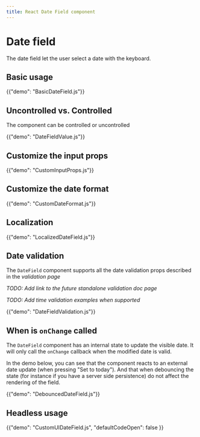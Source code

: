 ```yaml
---
title: React Date Field component
---
```


# Date field

<p class="description">The date field let the user select a date with the keyboard.</p>

## Basic usage

{{"demo": "BasicDateField.js"}}

## Uncontrolled vs. Controlled

The component can be controlled or uncontrolled

{{"demo": "DateFieldValue.js"}}

## Customize the input props

{{"demo": "CustomInputProps.js"}}

## Customize the date format

{{"demo": "CustomDateFormat.js"}}

## Localization

{{"demo": "LocalizedDateField.js"}}

## Date validation

The `DateField` component supports all the date validation props described in the _validation page_

_TODO: Add link to the future standalone validation doc page_

_TODO: Add time validation examples when supported_

{{"demo": "DateFieldValidation.js"}}

## When is `onChange` called

The `DateField` component has an internal state to update the visible date.
It will only call the `onChange` callback when the modified date is valid.

In the demo below, you can see that the component reacts to an external date update (when pressing "Set to today").
And that when debouncing the state (for instance if you have a server side persistence) do not affect the rendering of the field.

{{"demo": "DebouncedDateField.js"}}

## Headless usage

{{"demo": "CustomUIDateField.js", "defaultCodeOpen": false }}
